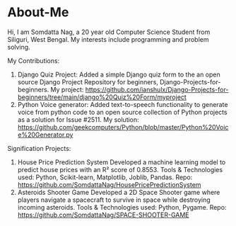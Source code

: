 # About-Me
Hi, I am Somdatta Nag, a 20 year old Computer Science Student from Siliguri, West Bengal.
My interests include programming and problem solving.

My Contributions: 
1. Django Quiz Project: Added a simple Django quiz form to the an open source Django Project Repository for beginners, Django-Projects-for-beginners.
   My project: https://github.com/ianshulx/Django-Projects-for-beginners/tree/main/django%20Quiz%20Form/myproject
2. Python Voice generator: Added text-to-speech functionality to generate voice from python code to an open source collection of Python projects as a solution for Issue #2511.
   My solution: https://github.com/geekcomputers/Python/blob/master/Python%20Voice%20Generator.py

Signification Projects:
1. House Price Prediction System
  Developed a machine learning model to predict house prices with an R² score of 0.8553.
  Tools & Technologies used: Python, Scikit-learn, Matplotlib, Joblib, Pandas.
  Repo: https://github.com/SomdattaNag/HousePricePredictionSystem
2. Asteroids Shooter Game
  Developed a 2D Space Shooter game where players navigate a spacecraft to survive in space while
  destroying incoming asteroids.
  Tools & Technologies used: Python, Pygame.
  Repo: https://github.com/SomdattaNag/SPACE-SHOOTER-GAME
